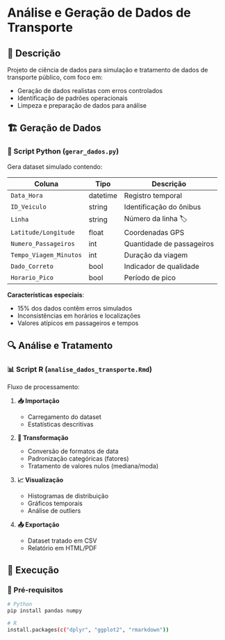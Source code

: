 # Análise e Geração de Dados de Transporte

## 📌 Descrição
Projeto de ciência de dados para simulação e tratamento de dados de transporte público, com foco em:
- Geração de dados realistas com erros controlados
- Identificação de padrões operacionais
- Limpeza e preparação de dados para análise

## 🏗️ Geração de Dados

### 📜 Script Python (`gerar_dados.py`)
Gera dataset simulado contendo:

| Coluna | Tipo | Descrição 
|--------|------|-----------|
| `Data_Hora` | datetime | Registro temporal 
| `ID_Veiculo` | string | Identificação do ônibus 
| `Linha` | string | Número da linha 🏷
| `Latitude/Longitude` | float | Coordenadas GPS 
| `Numero_Passageiros` | int | Quantidade de passageiros  
| `Tempo_Viagem_Minutos` | int | Duração da viagem
| `Dado_Correto` | bool | Indicador de qualidade 
| `Horario_Pico` | bool | Período de pico 

**Características especiais**:
- 15% dos dados contêm erros simulados
- Inconsistências em horários e localizações
- Valores atípicos em passageiros e tempos

## 🔍 Análise e Tratamento

### 📊 Script R (`analise_dados_transporte.Rmd`)
Fluxo de processamento:

1. **📥 Importação** 
   - Carregamento do dataset
   - Estatísticas descritivas

2. **🔄 Transformação**
   - Conversão de formatos de data
   - Padronização categóricas (fatores)
   - Tratamento de valores nulos (mediana/moda)

3. **📈 Visualização**
   - Histogramas de distribuição
   - Gráficos temporais
   - Análise de outliers

4. **📤 Exportação**
   - Dataset tratado em CSV
   - Relatório em HTML/PDF

## 🚀 Execução

### 🔧 Pré-requisitos
```bash
# Python
pip install pandas numpy

# R
install.packages(c("dplyr", "ggplot2", "rmarkdown"))
